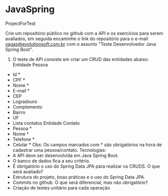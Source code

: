 # JavaSpring
ProjectForTest

Crie um repositório público no github com a API e os exercícios para serem avaliados, 
em seguida encaminhe o link do repositório para o e-mail vagas@evolutionsoft.com.br com o 
assunto "Teste Desenvolvedor Java Spring Boot".
1. O teste de API consiste em criar um CRUD das entidades abaixo:
Entidade Pessoa
- Id *
- CPF *
- Nome *
- E-mail *
- CEP
- Logradouro
- Complemento
- Bairro
- UF
- Lista<Contato> contatos
Entidade Contato
- Pessoa *
- Nome *
- Telefone *
- Celular *
Obs: Os campos marcados com * são obrigatórios na hora de cadastrar uma pessoa/contato. 
Tecnologias:
- A API deve ser desenvolvida em Java Spring Boot.
- O banco de dados fica a seu critério.
- É obrigatório o uso do Spring Data JPA para realizar os CRUDS.
O que será avaliado?
- Estrutura do projeto, boas práticas e o uso do Spring Data JPA.
- Commits no github.
O que será diferencial, mas não obrigatório?
- Criação de testes unitário para cada operação
